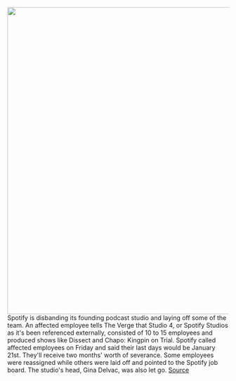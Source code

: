 <img src='https://cdn.vox-cdn.com/thumbor/ylcNqBZ5rIpDRzjJ9GyUFKTI5fs=/0x0:2040x1360/1200x800/filters:focal(857x517:1183x843)/cdn.vox-cdn.com/uploads/chorus_image/image/70373809/mdoying_180308_1437_0030still.0.jpg' width='700px' /><br/>
Spotify is disbanding its founding podcast studio and laying off some of the team. An affected employee tells The Verge that Studio 4, or Spotify Studios as it's been referenced externally, consisted of 10 to 15 employees and produced shows like Dissect and Chapo: Kingpin on Trial. Spotify called affected employees on Friday and said their last days would be January 21st. They'll receive two months' worth of severance. Some employees were reassigned while others were laid off and pointed to the Spotify job board. The studio's head, Gina Delvac, was also let go.
<a href='https://www.theverge.com/2022/1/11/22877242/spotify-studios-four-lay-off-original-podcast'> Source <a/>
